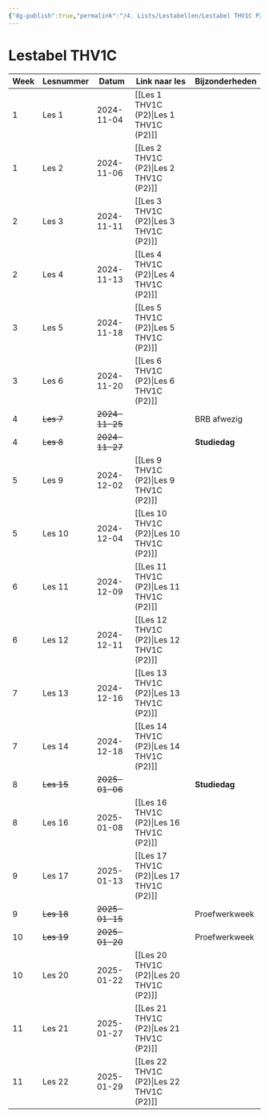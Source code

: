 ```yaml
---
{"dg-publish":true,"permalink":"/4. Lists/Lestabellen/Lestabel THV1C P2/"}
---
```


# Lestabel THV1C
| Week | Lesnummer  | Datum          | Link naar les         | Bijzonderheden |
| ---- | ---------- | -------------- | --------------------- | -------------- |
| 1    | Les 1      | 2024-11-04     | [[Les 1 THV1C (P2)\|Les 1 THV1C (P2)]]  |                |
| 1    | Les 2      | 2024-11-06     | [[Les 2 THV1C (P2)\|Les 2 THV1C (P2)]]  |                |
| 2    | Les 3      | 2024-11-11     | [[Les 3 THV1C (P2)\|Les 3 THV1C (P2)]]  |                |
| 2    | Les 4      | 2024-11-13     | [[Les 4 THV1C (P2)\|Les 4 THV1C (P2)]]  |                |
| 3    | Les 5      | 2024-11-18     | [[Les 5 THV1C (P2)\|Les 5 THV1C (P2)]]  |                |
| 3    | Les 6      | 2024-11-20     | [[Les 6 THV1C (P2)\|Les 6 THV1C (P2)]]  |                |
| 4    | ~~Les 7~~  | ~~2024-11-25~~ |                       | BRB afwezig    |
| 4    | ~~Les 8~~  | ~~2024-11-27~~ |                       | **Studiedag**  |
| 5    | Les 9      | 2024-12-02     | [[Les 9 THV1C (P2)\|Les 9 THV1C (P2)]]  |                |
| 5    | Les 10     | 2024-12-04     | [[Les 10 THV1C (P2)\|Les 10 THV1C (P2)]] |                |
| 6    | Les 11     | 2024-12-09     | [[Les 11 THV1C (P2)\|Les 11 THV1C (P2)]] |                |
| 6    | Les 12     | 2024-12-11     | [[Les 12 THV1C (P2)\|Les 12 THV1C (P2)]] |                |
| 7    | Les 13     | 2024-12-16     | [[Les 13 THV1C (P2)\|Les 13 THV1C (P2)]] |                |
| 7    | Les 14     | 2024-12-18     | [[Les 14 THV1C (P2)\|Les 14 THV1C (P2)]] |                |
| 8    | ~~Les 15~~ | ~~2025-01-06~~ |                       | **Studiedag**  |
| 8    | Les 16     | 2025-01-08     | [[Les 16 THV1C (P2)\|Les 16 THV1C (P2)]] |                |
| 9    | Les 17     | 2025-01-13     | [[Les 17 THV1C (P2)\|Les 17 THV1C (P2)]] |                |
| 9    | ~~Les 18~~ | ~~2025-01-15~~ |                       | Proefwerkweek  |
| 10   | ~~Les 19~~ | ~~2025-01-20~~ |                       | Proefwerkweek  |
| 10   | Les 20     | 2025-01-22     | [[Les 20 THV1C (P2)\|Les 20 THV1C (P2)]] |                |
| 11   | Les 21     | 2025-01-27     | [[Les 21 THV1C (P2)\|Les 21 THV1C (P2)]] |                |
| 11   | Les 22     | 2025-01-29     | [[Les 22 THV1C (P2)\|Les 22 THV1C (P2)]] |                |

